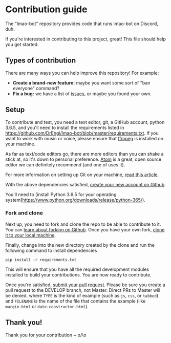 # Contribution guide

The "lmao-bot" repository provides code that runs lmao-bot on Discord, duh.

If you're interested in contributing to this project, great! This file should help you get started.

## Types of contribution

There are many ways you can help improve this repository! For example:

-   **Create a brand-new feature:** maybe you want some sort of "ban everyone" command?
-   **Fix a bug:** we have a list of [issues](https://github.com/DrEngi/lmao-bot/issues),
    or maybe you found your own.


## Setup

To contribute and test, you need a text editor, git, a GitHub account, python 3.6.5, and you'll need to install the requirements listed in https://github.com/DrEngi/lmao-bot/blob/master/requirements.txt.
If you want to work with music or voice, please ensure that [ffmpeg](https://ffmpeg.org/) is installed on your machine.

As far as text/code editors go, there are more editors than you can shake a stick at, so it's down to personal preference. [Atom](https://atom.io/) is a great, open source editor we can definitely recommend (and one of uses it).

For more information on setting up Git on your machine, [read this article](https://help.github.com/articles/set-up-git/).

With the above dependencies satisfied, [create your new account on Github](https://github.com/join).

You'll need to [install Python 3.6.5 for your operating system]https://www.python.org/downloads/release/python-365/).

### Fork and clone

Next up, you need to fork and clone the repo to be able to contribute to it. You can [learn about forking on Github](https://help.github.com/articles/fork-a-repo). Once you have your own fork, [clone it to your local machine](https://help.github.com/articles/cloning-a-repository/).

Finally, change into the new directory created by the clone and run the following command to install dependencies 

```
pip install -r requirements.txt
```

This will ensure that you have all the required development modules installed to build your contributions. You are now ready to contribute.

Once you're satisfied, [submit your pull request](https://help.github.com/articles/creating-a-pull-request/). Please be sure you create a pull request to the DEVELOP branch, not Master. Direct PRs to Master will be denied.
where `TYPE` is the kind of example (such as `js`, `css`, or `tabbed`) and `FILENAME` is the name of the file that contains the example (like `margin.html` or `date-constructor.html`).

## Thank you!

Thank you for your contribution ~ o/\o

